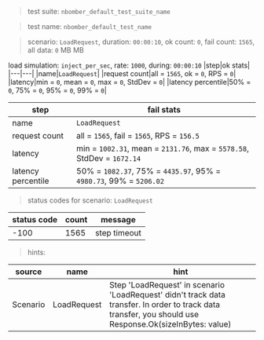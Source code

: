 > test suite: `nbomber_default_test_suite_name`

> test name: `nbomber_default_test_name`

> scenario: `LoadRequest`, duration: `00:00:10`, ok count: `0`, fail count: `1565`, all data: `0` MB MB

load simulation: `inject_per_sec`, rate: `1000`, during: `00:00:10`
|step|ok stats|
|---|---|
|name|`LoadRequest`|
|request count|all = `1565`, ok = `0`, RPS = `0`|
|latency|min = `0`, mean = `0`, max = `0`, StdDev = `0`|
|latency percentile|50% = `0`, 75% = `0`, 95% = `0`, 99% = `0`|

|step|fail stats|
|---|---|
|name|`LoadRequest`|
|request count|all = `1565`, fail = `1565`, RPS = `156.5`|
|latency|min = `1002.31`, mean = `2131.76`, max = `5578.58`, StdDev = `1672.14`|
|latency percentile|50% = `1082.37`, 75% = `4435.97`, 95% = `4980.73`, 99% = `5206.02`|
> status codes for scenario: `LoadRequest`

|status code|count|message|
|---|---|---|
|-100|1565|step timeout|

> hints:

|source|name|hint|
|---|---|---|
|Scenario|LoadRequest|Step 'LoadRequest' in scenario 'LoadRequest' didn't track data transfer. In order to track data transfer, you should use Response.Ok(sizeInBytes: value)|
